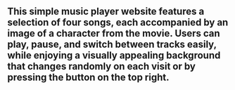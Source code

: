 <h2>This simple music player website features a selection of four songs, each accompanied by an image of a character from the movie. Users can play, pause, and switch between tracks easily, while enjoying a visually appealing background that changes randomly on each visit or by pressing the button on the top right.</h2>
